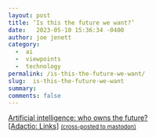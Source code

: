 ```yaml
---
layout: post
title: ‘Is this the future we want?’
date:   2023-05-10 15:36:34 -0400
author: joe jenett
category:
  -  ai
  -  viewpoints
  -  technology
permalink: /is-this-the-future-we-want/
slug:  is-this-the-future-we-want
summary: 
comments: false
---
```

<a title="ethical.net - Artificial intelligence: who owns the future?" href="https://ethical.net/ethical/artificial-intelligence-who-owns-the-future/">Artificial intelligence: who owns the future?</a><br>[<a title="Adactio: Links" href="https://adactio.com/links/20159">Adactio: Links</a>]
<a href="https://brid.gy/publish/mastodon"><small>(cross-posted to mastodon)</small></a>